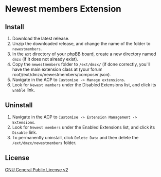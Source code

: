 # Newest members Extension

## Install

1. Download the latest release.
2. Unzip the downloaded release, and change the name of the folder to `newestmembers`.
3. In the `ext` directory of your phpBB board, create a new directory named `dmzx` (if it does not already exist).
4. Copy the `newestmembers` folder to `/ext/dmzx/` (if done correctly, you'll have the main extension class at (your forum root)/ext/dmzx/newestmembers/composer.json).
5. Navigate in the ACP to `Customise -> Manage extensions`.
6. Look for `Newest members` under the Disabled Extensions list, and click its `Enable` link.

## Uninstall

1. Navigate in the ACP to `Customise -> Extension Management -> Extensions`.
2. Look for `Newest members` under the Enabled Extensions list, and click its `Disable` link.
3. To permanently uninstall, click `Delete Data` and then delete the `/ext/dmzx/newestmembers` folder.

## License
[GNU General Public License v2](http://opensource.org/licenses/GPL-2.0)
